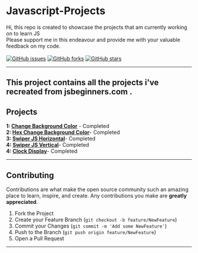 # Javascript-Projects
  Hi, this repo is created to showcase the projects that  am currently working on to learn JS
<br>
Please support me in this endeavour and provide me with your valuable feedback on my code.
  <br>
&nbsp;&nbsp;&nbsp;&nbsp;&nbsp;&nbsp;&nbsp;&nbsp;&nbsp;&nbsp;&nbsp;&nbsp;&nbsp;&nbsp;&nbsp;&nbsp;&nbsp;&nbsp;&nbsp;&nbsp;
<br>
[![GitHub issues](https://img.shields.io/github/issues/Lovish-Chhabra/Javascript-Projects)](https://github.com/Lovish-Chhabra/Javascript-Projects/issues)
[![GitHub forks](https://img.shields.io/github/forks/Lovish-Chhabra/Javascript-Projects)](https://github.com/Lovish-Chhabra/Javascript-Projects/network)
[![GitHub stars](https://img.shields.io/github/stars/Lovish-Chhabra/Javascript-Projects)](https://github.com/Lovish-Chhabra/Javascript-Projects/stargazers)
<!-- [![Generic badge](https://img.shields.io/badge/language-c%2B%2B-yellowgreen?style=for-the-badge&logo=c%2B%2B)](GithubBadgeShields) -->

---

This project contains all the projects i've recreated from jsbeginners.com .
---

## Projects

**1: [Change Background Color](./change%20background%20color)** - Completed <br>
**2: [Hex Change Background Color](./change%20background%20color%20using%20hex)**- Completed<br>
**3: [Swiper JS Horizontal](./Swiper%20JS%20Horizontal)**- Completed<br>
**4: [Swiper JS Vertical](./Swiper%20JS%20Vertical)**- Completed<br>
**4: [Clock Display](./JS%20Clock)**- Completed<br>

---

## Contributing

Contributions are what make the open source community such an amazing place to learn, inspire, and create. Any contributions you make are **greatly appreciated**.

1. Fork the Project
2. Create your Feature Branch (`git checkout -b feature/NewFeature`)
3. Commit your Changes (`git commit -m 'Add some NewFeature'`)
4. Push to the Branch (`git push origin feature/NewFeature`)
5. Open a Pull Request

---



